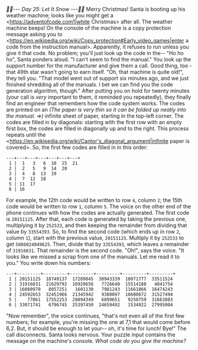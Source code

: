 *:calendar::calendar:--- Day 25: Let It Snow ---:calendar::calendar:*
Merry Christmas!  Santa is booting up his weather machine; looks like you might get a <https://adventofcode.com1|white Christmas> after all.
The weather machine beeps!  On the console of the machine is a copy protection message asking you to <https://en.wikipedia.org/wiki/Copy_protection#Early_video_games|enter a code from the instruction manual>.  Apparently, it refuses to run unless you give it that code.  No problem; you'll just look up the code in the--
"Ho ho ho", Santa ponders aloud.  "I can't seem to find the manual."
You look up the support number for the manufacturer and give them a call.  Good thing, too - that 49th star wasn't going to earn itself.
"Oh, that machine is quite old!", they tell you.  "That model went out of support six minutes ago, and we just finished shredding all of the manuals.  I bet we can find you the code generation algorithm, though."
After putting you on hold for twenty minutes (your call is *very* important to them, it reminded you repeatedly), they finally find an engineer that remembers how the code system works.
The codes are printed on an _(The paper is very thin so it can be folded up neatly into the manual. =>)_ infinite sheet of paper, starting in the top-left corner.  The codes are filled in by diagonals: starting with the first row with an empty first box, the codes are filled in diagonally up and to the right.  This process repeats until the <https://en.wikipedia.org/wiki/Cantor's_diagonal_argument|infinite paper is covered>.  So, the first few codes are filled in in this order:
```   | 1   2   3   4   5   6  
---+---+---+---+---+---+---+
 1 |  1   3   6  10  15  21
 2 |  2   5   9  14  20
 3 |  4   8  13  19
 4 |  7  12  18
 5 | 11  17
 6 | 16
```
For example, the 12th code would be written to row `4`, column `2`; the 15th code would be written to row `1`, column `5`.
The voice on the other end of the phone continues with how the codes are actually generated.  The first code is `20151125`.  After that, each code is generated by taking the previous one, multiplying it by `252533`, and then keeping the remainder from dividing that value by `33554393`.
So, to find the second code (which ends up in row `2`, column `1`), start with the previous value, `20151125`.  Multiply it by `252533` to get `5088824049625`.  Then, divide that by `33554393`, which leaves a remainder of `31916031`.  That remainder is the second code.
"Oh!", says the voice.  "It looks like we missed a scrap from one of the manuals.  Let me read it to you."  You write down his numbers:
```   |    1         2         3         4         5         6
---+---------+---------+---------+---------+---------+---------+
 1 | 20151125  18749137  17289845  30943339  10071777  33511524
 2 | 31916031  21629792  16929656   7726640  15514188   4041754
 3 | 16080970   8057251   1601130   7981243  11661866  16474243
 4 | 24592653  32451966  21345942   9380097  10600672  31527494
 5 |    77061  17552253  28094349   6899651   9250759  31663883
 6 | 33071741   6796745  25397450  24659492   1534922  27995004
```
"Now remember", the voice continues, "that's not even all of the first few numbers; for example, you're missing the one at 7,1 that would come before 6,2.  But, it should be enough to let your-- oh, it's time for lunch!  Bye!"  The call disconnects.
Santa looks nervous.  Your puzzle input contains the message on the machine's console.  *What code do you give the machine?*
